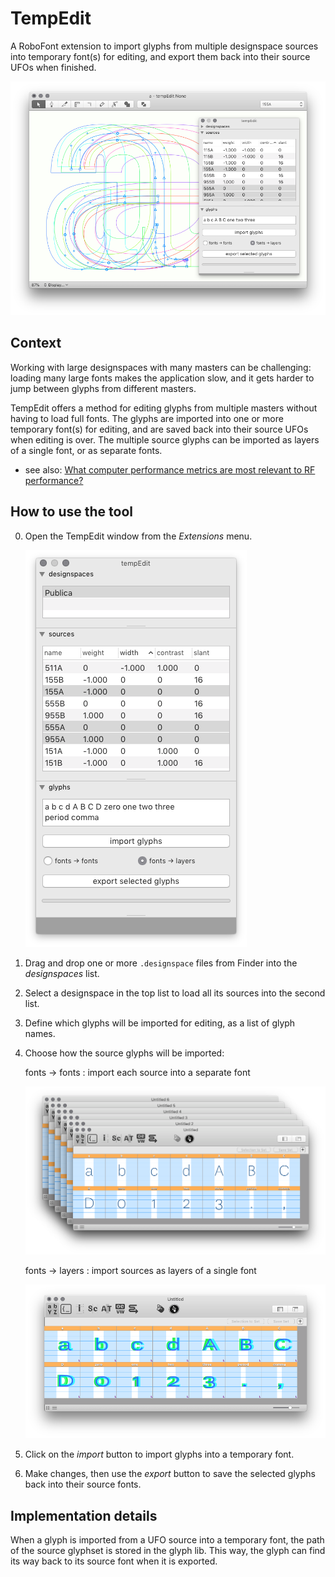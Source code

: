 TempEdit
========

A RoboFont extension to import glyphs from multiple designspace sources into temporary font(s) for editing, and export them back into their source UFOs when finished.

![](imgs/TempEdit.png)



Context
-------

Working with large designspaces with many masters can be challenging: loading many large fonts makes the application slow, and it gets harder to jump between glyphs from different masters.

TempEdit offers a method for editing glyphs from multiple masters without having to load full fonts. The glyphs are imported into one or more temporary font(s) for editing, and are saved back into their source UFOs when editing is over. The multiple source glyphs can be imported as layers of a single font, or as separate fonts.

- see also: [What computer performance metrics are most relevant to RF performance?](http://forum.robofont.com/topic/672/what-computer-performance-metrics-are-most-relevant-to-rf-performance)


How to use the tool
-------------------

0. Open the TempEdit window from the *Extensions* menu.

    ![](imgs/tempedit-tool.png)

1. Drag and drop one or more `.designspace` files from Finder into the *designspaces* list.

2. Select a designspace in the top list to load all its sources into the second list.

3. Define which glyphs will be imported for editing, as a list of glyph names.

4. Choose how the source glyphs will be imported:

   fonts → fonts
   : import each source into a separate font

   ![](imgs/tempedit-fonts-fonts.png)

   fonts → layers
   : import sources as layers of a single font

   ![](imgs/tempedit-fonts-layers.png)

5. Click on the *import* button to import glyphs into a temporary font.

6. Make changes, then use the *export* button to save the selected glyphs back into their source fonts.


Implementation details
----------------------

When a glyph is imported from a UFO source into a temporary font, the path of the source glyphset is stored in the glyph lib. This way, the glyph can find its way back to its source font when it is exported.
